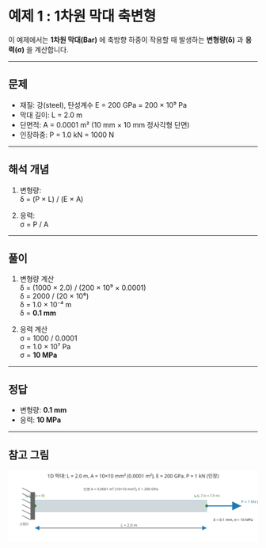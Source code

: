 # 예제 1 : 1차원 막대 축변형

이 예제에서는 **1차원 막대(Bar)** 에 축방향 하중이 작용할 때 발생하는 **변형량(δ)** 과 **응력(σ)** 을 계산합니다.

---

## 문제

- 재질: 강(steel), 탄성계수 E = 200 GPa = 200 × 10⁹ Pa  
- 막대 길이: L = 2.0 m  
- 단면적: A = 0.0001 m² (10 mm × 10 mm 정사각형 단면)  
- 인장하중: P = 1.0 kN = 1000 N  

---

## 해석 개념

1. 변형량:  
   δ = (P × L) / (E × A)

2. 응력:  
   σ = P / A

---

## 풀이

1. 변형량 계산  
   δ = (1000 × 2.0) / (200 × 10⁹ × 0.0001)  
   δ = 2000 / (20 × 10⁶)  
   δ = 1.0 × 10⁻⁴ m  
   δ = **0.1 mm**

2. 응력 계산  
   σ = 1000 / 0.0001  
   σ = 1.0 × 10⁷ Pa  
   σ = **10 MPa**

---

## 정답

- 변형량: **0.1 mm**  
- 응력: **10 MPa**

---

## 참고 그림

![예제 1: 1차원 막대 축변형](img/bar_1d.svg)